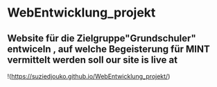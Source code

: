 # WebEntwicklung_projekt
Website für die Zielgruppe"Grundschuler" entwiceln , auf welche Begeisterung für MINT vermittelt werden soll
our site is live at 
---
!(https://suziedjouko.github.io/WebEntwicklung_projekt/)
